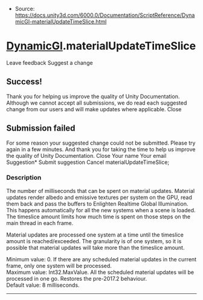 * Source: https://docs.unity3d.com/6000.0/Documentation/ScriptReference/DynamicGI-materialUpdateTimeSlice.html

#  [DynamicGI](https://docs.unity3d.com/6000.0/Documentation/ScriptReference/DynamicGI.html).materialUpdateTimeSlice
Leave feedback
Suggest a change
## Success!
Thank you for helping us improve the quality of Unity Documentation. Although we cannot accept all submissions, we do read each suggested change from our users and will make updates where applicable.
Close
## Submission failed
For some reason your suggested change could not be submitted. Please <a>try again</a> in a few minutes. And thank you for taking the time to help us improve the quality of Unity Documentation.
Close
Your name Your email Suggestion* Submit suggestion
Cancel
materialUpdateTimeSlice; 
### Description
The number of milliseconds that can be spent on material updates.
Material updates render albedo and emissive textures per system on the GPU, read them back and pass the buffers to Enlighten Realtime Global Illumination. This happens automatically for all the new systems when a scene is loaded. The timeslice amount limits how much time is spent on those steps on the main thread in each frame.  
  
Material updates are processed one system at a time until the timeslice amount is reached/exceeded. The granularity is of one system, so it is possible that material updates will take more than the timeslice amount.  
  
Minimum value: 0. If there are any scheduled material updates in the current frame, only one system will be processed.  
Maximum value: Int32.MaxValue. All the scheduled material updates will be processed in one go. Restores the pre-2017.2 behaviour.  
Default value: 8 milliseconds.
* * *
